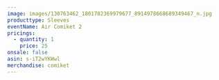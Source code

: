 ```yaml
---
image: images/130763462_1801782369979677_8914978668689349467_n.jpg
producttype: Sleeves
eventName: Air Comiket 2
pricings:
  - quantity: 1
    price: 25
onsale: false
asin: s-iT2wYKWwl
merchandise: comiket
---
```

